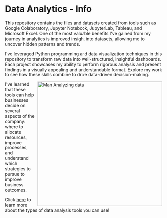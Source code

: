 # Data Analytics - Info
<p>This repository contains the files and datasets created from tools such as Google Colaboratory, Jupyter Notebook, JupyterLab, Tableau, and Microsoft Excel. One of the most valuable benefits I've gained from my journey in analytics is improved insight into datasets, allowing me to uncover hidden patterns and trends.
</p> 

<p>I've leveraged Python programming and data visualization techniques in this repository to transform raw data into well-structured, insightful dashboards. Each project showcases my ability to perform rigorous analysis and present findings in a visually appealing and understandable format. Explore my work to see how these skills combine to drive data-driven decision-making.</p>


<img src="https://www.caxsol.com/assets/img/data-analysis.gif" alt="Man Analyzing data" width="400px;" height="400px;" align="right">

<p>I've learned that these tools can help businesses decide on several aspects of the company: where to allocate resources, improve processes, and understand which strategies to pursue to improve business outcomes.</p>

Click <a href="https://www.coursera.org/articles/data-analysis-tools">here</a> to learn more about the types of data analysis tools you can use!
